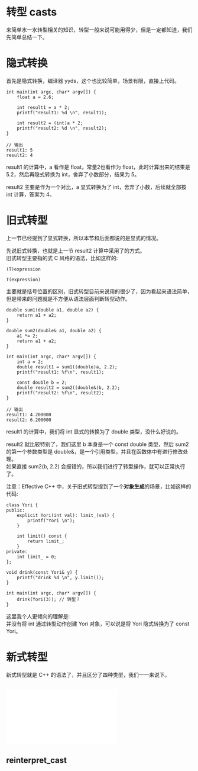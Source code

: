 # 转型 casts
来简单水一水转型相关的知识，转型一般来说可能用得少，但是一定都知道，我们先简单总结一下。

# 隐式转换
首先是隐式转换，编译器 yyds，这个也比较简单，场景有限，直接上代码。
```
int main(int argc, char* argv[]) {
    float a = 2.6;

    int result1 = a * 2;
    printf("result1: %d \n", result1);

    int result2 = (int)a * 2;
    printf("result2: %d \n", result2);
}

// 输出
result1: 5 
result2: 4
```
result1 的计算中，a 看作是 float，常量2也看作为 float，此时计算出来的结果是 5.2，然后再隐式转换为 int，舍弃了小数部分，结果为 5。  

result2 主要是作为一个对比，a 显式转换为了 int，舍弃了小数，后续就全部按 int 计算，答案为 4。

# 旧式转型
上一节已经提到了显式转换，所以本节和后面都说的是显式的情况。  

先说旧式转换，也就是上一节 result2 计算中采用了的方式。  
旧式转型主要指的式 C 风格的语法，比如这样的:  
```
(T)expression

T(expression)
```
主要就是括号位置的区别，旧式转型目前来说用的很少了，因为看起来语法简单，但是带来的问题就是不方便从语法层面判断转型动作。
```
double sum1(double a1, double a2) {
    return a1 + a2;
}

double sum2(double& a1, double a2) {
    a1 *= 2;
    return a1 + a2;
}

int main(int argc, char* argv[]) {
    int a = 2;
    double result1 = sum1((double)a, 2.2);
    printf("result1: %f\n", result1);

    const double b = 2;
    double result2 = sum2((double&)b, 2.2);
    printf("result2: %f\n", result2);
}

// 输出
result1: 4.200000
result2: 6.200000
```
result1 的计算中，我们将 int 显式的转换为了 double 类型，没什么好说的。  

result2 就比较特别了，我们这里 b 本身是一个 const double 类型，然后 sum2 的第一个参数类型是 double&，是一个引用类型，并且在函数体中有进行修改处理。  
如果直接 sum2(b, 2.2) 会报错的，所以我们进行了转型操作，就可以正常执行了。  

注意：Effective C++ 中，关于旧式转型提到了一个**对象生成**的场景，比如这样的代码:  
```
class Yori {
public:
    explicit Yori(int val): limit_(val) {
        printf("Yori \n");
    }

    int limit() const {
        return limit_;
    }
private:
    int limit_ = 0;
};

void drink(const Yori& y) {
    printf("drink %d \n", y.limit());
}

int main(int argc, char* argv[]) {
    drink(Yori(3)); // 转型？
}
```
这里我个人更倾向的理解是:  
并没有将 int 通过转型动作创建 Yori 对象，可以说是将 Yori 隐式转换为了 const Yori。  

# 新式转型
新式转型就是 C++ 的语法了，并且区分了四种类型，我们一一来说下。  
## ![const_cast](./const_cast.md)

## reinterpret_cast 
